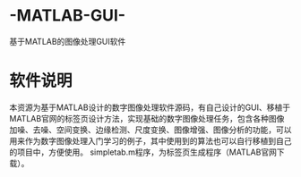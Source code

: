 # -MATLAB-GUI-
基于MATLAB的图像处理GUI软件

# 软件说明

本资源为基于MATLAB设计的数字图像处理软件源码，有自己设计的GUI、移植于MATLAB官网的标签页设计方法，实现基础的数字图像处理任务，包含各种图像加噪、去噪、空间变换、边缘检测、尺度变换、图像增强、图像分析的功能，可以用来作为数字图像处理入门学习的例子，其中使用到的算法也可以自行移植到自己的项目中，方便使用。
simpletab.m程序，为标签页生成程序（MATLAB官网下载）。

